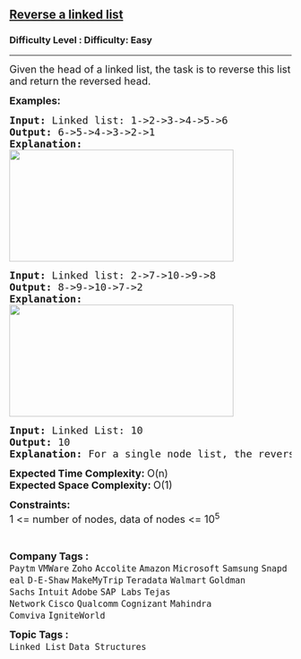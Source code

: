 <h2><a href="https://www.geeksforgeeks.org/problems/reverse-a-linked-list/1?page=1&company=Amazon&status=unsolved&sortBy=submissions">Reverse a linked list</a></h2><h3>Difficulty Level : Difficulty: Easy</h3><hr><div class="problems_problem_content__Xm_eO"><p><span style="font-size: 18px;">Given the head of a linked list, the task is to reverse this list and return the reversed head.</span></p>
<p><strong><span style="font-size: 18px;">Examples:</span></strong></p>
<pre><strong><span style="font-size: 18px;">Input: </span></strong><span style="font-size: 18px;">Linked list: 1-&gt;2-&gt;3-&gt;4-&gt;5-&gt;6
<strong>Output: </strong>6-&gt;5-&gt;4-&gt;3-&gt;2-&gt;1<strong>
Explanation:<br><img src="https://media.geeksforgeeks.org/img-practice/prod/addEditProblem/700005/Web/Other/blobid2_1718700706.png" width="400" height="200"><br></strong></span></pre>
<pre><strong><span style="font-size: 18px;">Input: </span></strong><span style="font-size: 18px;">Linked list:</span><strong><span style="font-size: 18px;"> </span></strong><span style="font-size: 18px;">2-&gt;7-&gt;10-&gt;9-&gt;8 
<strong>Output: </strong>8-&gt;9-&gt;10-&gt;7-&gt;2<strong>
Explanation:<br><img src="https://media.geeksforgeeks.org/img-practice/prod/addEditProblem/700005/Web/Other/blobid3_1718700739.png" width="400" height="200"><br></strong></span></pre>
<pre><strong><span style="font-size: 18px;">Input:</span></strong><span style="font-size: 18px;"> Linked List:</span><strong><span style="font-size: 18px;"> </span></strong><span style="font-size: 18px;">10
<strong>Output: </strong>10<strong>
Explanation: </strong>For a single node list, the reverse would be same as original</span>
</pre>
<p><span style="font-size: 18px;"><strong>Expected Time Complexity:&nbsp;</strong>O(n)<br><strong>Expected Space&nbsp;</strong></span><strong style="font-family: -apple-system, BlinkMacSystemFont, 'Segoe UI', Roboto, Oxygen, Ubuntu, Cantarell, 'Open Sans', 'Helvetica Neue', sans-serif; font-size: 18px;">Complexity</strong><strong style="font-size: 18px; font-family: -apple-system, BlinkMacSystemFont, 'Segoe UI', Roboto, Oxygen, Ubuntu, Cantarell, 'Open Sans', 'Helvetica Neue', sans-serif;">: </strong><span style="font-size: 18px; font-family: -apple-system, BlinkMacSystemFont, 'Segoe UI', Roboto, Oxygen, Ubuntu, Cantarell, 'Open Sans', 'Helvetica Neue', sans-serif;">O(1)</span></p>
<p><span style="font-size: 18px;"><strong>Constraints:</strong><br>1 &lt;= number of nodes, data of nodes &lt;= 10<sup>5</sup></span></p>
<p>&nbsp;</p></div><p><span style=font-size:18px><strong>Company Tags : </strong><br><code>Paytm</code>&nbsp;<code>VMWare</code>&nbsp;<code>Zoho</code>&nbsp;<code>Accolite</code>&nbsp;<code>Amazon</code>&nbsp;<code>Microsoft</code>&nbsp;<code>Samsung</code>&nbsp;<code>Snapdeal</code>&nbsp;<code>D-E-Shaw</code>&nbsp;<code>MakeMyTrip</code>&nbsp;<code>Teradata</code>&nbsp;<code>Walmart</code>&nbsp;<code>Goldman Sachs</code>&nbsp;<code>Intuit</code>&nbsp;<code>Adobe</code>&nbsp;<code>SAP Labs</code>&nbsp;<code>Tejas Network</code>&nbsp;<code>Cisco</code>&nbsp;<code>Qualcomm</code>&nbsp;<code>Cognizant</code>&nbsp;<code>Mahindra Comviva</code>&nbsp;<code>IgniteWorld</code>&nbsp;<br><p><span style=font-size:18px><strong>Topic Tags : </strong><br><code>Linked List</code>&nbsp;<code>Data Structures</code>&nbsp;